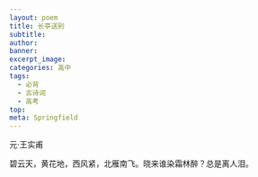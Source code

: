 ```yaml
---
layout: poem
title: 长亭送别
subtitle: 
author: 
banner: 
excerpt_image: 
categories: 高中
tags:
  - 必背
  - 古诗词
  - 高考
top: 
meta: Springfield
---
```


元·王实甫

碧云天，黄花地，西风紧，北雁南飞。晓来谁染霜林醉？总是离人泪。

